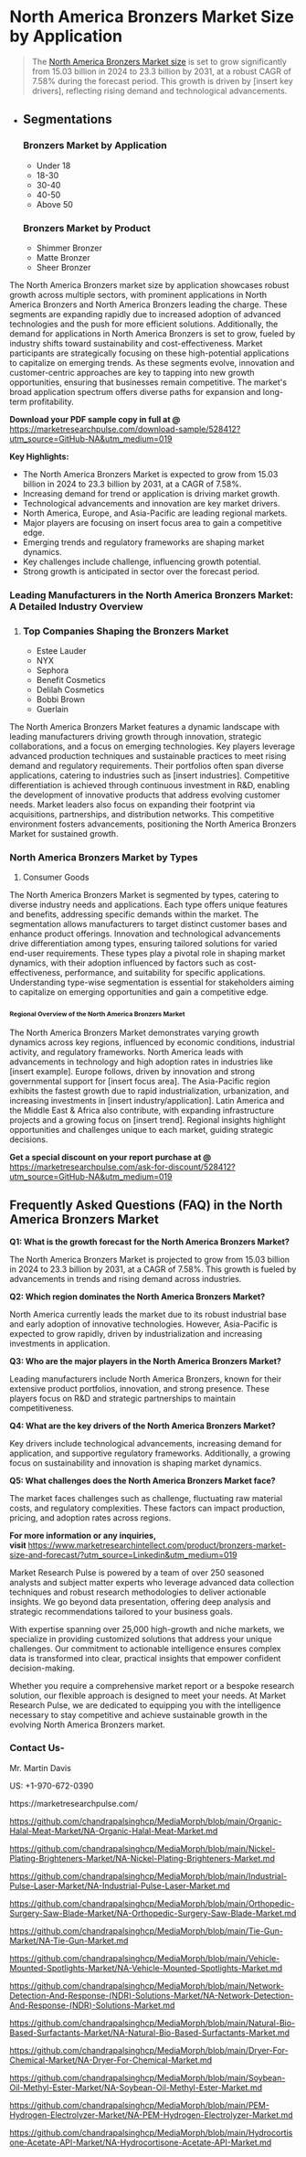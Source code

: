


<h1>North America Bronzers Market&nbsp;Size by Application</h1><blockquote><p>The <a href="https://marketresearchpulse.com/download-sample/528412?utm_source=GitHub-NA&amp;utm_medium=019">North America Bronzers Market size</a> is set to grow significantly from 15.03 billion in 2024 to 23.3 billion by 2031, at a robust CAGR of 7.58% during the forecast period. This growth is driven by [insert key drivers], reflecting rising demand and technological advancements.</p></blockquote><ul><li><h2>Segmentations</h2><h3>Bronzers Market by Application</h3><ul><li>Under 18</li><li>18-30</li><li>30-40</li><li>40-50</li><li>Above 50</li></ul><h3>Bronzers Market by Product</h3><ul><li>Shimmer Bronzer</li><li>Matte Bronzer</li><li>Sheer Bronzer</li></ul></li></ul><p>The North America Bronzers market size by application showcases robust growth across multiple sectors, with prominent applications in North America Bronzers and North America Bronzers leading the charge. These segments are expanding rapidly due to increased adoption of advanced technologies and the push for more efficient solutions. Additionally, the demand for applications in North America Bronzers is set to grow, fueled by industry shifts toward sustainability and cost-effectiveness. Market participants are strategically focusing on these high-potential applications to capitalize on emerging trends. As these segments evolve, innovation and customer-centric approaches are key to tapping into new growth opportunities, ensuring that businesses remain competitive. The market's broad application spectrum offers diverse paths for expansion and long-term profitability.</p><p><strong>Download your PDF sample copy in full at @ </strong><a href="https://marketresearchpulse.com/download-sample/528412?utm_source=GitHub-NA&amp;utm_medium=019">https://marketresearchpulse.com/download-sample/528412?utm_source=GitHub-NA&amp;utm_medium=019</a></p><p><strong>Key Highlights: </strong></p><ul><li>The North America Bronzers Market is expected to grow from 15.03 billion in 2024 to 23.3 billion by 2031, at a CAGR of 7.58%.</li><li>Increasing demand for trend or application is driving market growth.</li><li>Technological advancements and innovation are key market drivers.</li><li>North America, Europe, and Asia-Pacific are leading regional markets.</li><li>Major players are focusing on insert focus area to gain a competitive edge.</li><li>Emerging trends and regulatory frameworks are shaping market dynamics.</li><li>Key challenges include challenge, influencing growth potential.</li><li>Strong growth is anticipated in sector over the forecast period.</li></ul><h3>Leading Manufacturers in the North America Bronzers Market: A Detailed Industry Overview</h3><ol><li><h3>Top Companies Shaping the Bronzers Market </h3><ul><li>Estee Lauder</li><li>NYX</li><li>Sephora</li><li>Benefit Cosmetics</li><li>Delilah Cosmetics</li><li>Bobbi Brown</li><li>Guerlain</li></ul></li></ol><div class="flex max-w-full flex-col flex-grow"><div class="min-h-8 text-message flex w-full flex-col items-end gap-2 whitespace-normal break-words [.text-message+&amp;]:mt-5" dir="auto" data-message-author-role="assistant" data-message-id="fd8432e4-4910-450d-b182-61b7bfb0a01f" data-message-model-slug="gpt-4o"><div class="flex w-full flex-col gap-1 empty:hidden first:pt-[3px]"><div class="markdown prose w-full break-words dark:prose-invert light"><p>The North America Bronzers Market features a dynamic landscape with leading manufacturers driving growth through innovation, strategic collaborations, and a focus on emerging technologies. Key players leverage advanced production techniques and sustainable practices to meet rising demand and regulatory requirements. Their portfolios often span diverse applications, catering to industries such as [insert industries]. Competitive differentiation is achieved through continuous investment in R&amp;D, enabling the development of innovative products that address evolving customer needs. Market leaders also focus on expanding their footprint via acquisitions, partnerships, and distribution networks. This competitive environment fosters advancements, positioning the North America Bronzers Market for sustained growth.</p></div></div></div></div><h3>North America Bronzers Market by Types</h3><ol><li>Consumer Goods</li></ol><div class="flex max-w-full flex-col flex-grow"><div class="min-h-8 text-message flex w-full flex-col items-end gap-2 whitespace-normal break-words [.text-message+&amp;]:mt-5" dir="auto" data-message-author-role="assistant" data-message-id="084470be-0bb7-4664-bddf-5156b4f41249" data-message-model-slug="gpt-4o-mini"><div class="flex w-full flex-col gap-1 empty:hidden first:pt-[3px]"><div class="markdown prose w-full break-words dark:prose-invert light"><p>The North America Bronzers Market is segmented by types, catering to diverse industry needs and applications. Each type offers unique features and benefits, addressing specific demands within the market. The segmentation allows manufacturers to target distinct customer bases and enhance product offerings. Innovation and technological advancements drive differentiation among types, ensuring tailored solutions for varied end-user requirements. These types play a pivotal role in shaping market dynamics, with their adoption influenced by factors such as cost-effectiveness, performance, and suitability for specific applications. Understanding type-wise segmentation is essential for stakeholders aiming to capitalize on emerging opportunities and gain a competitive edge.</p></div></div></div></div><h3><span style="font-size: 11px;">Regional Overview of the North America Bronzers Market</span></h3><div class="flex max-w-full flex-col flex-grow"><div class="min-h-8 text-message flex w-full flex-col items-end gap-2 whitespace-normal break-words [.text-message+&amp;]:mt-5" dir="auto" data-message-author-role="assistant" data-message-id="e9038762-ce64-4e30-91c9-9bd413514231" data-message-model-slug="gpt-4o-mini"><div class="flex w-full flex-col gap-1 empty:hidden first:pt-[3px]"><div class="markdown prose w-full break-words dark:prose-invert light"><p>The North America Bronzers Market demonstrates varying growth dynamics across key regions, influenced by economic conditions, industrial activity, and regulatory frameworks. North America leads with advancements in technology and high adoption rates in industries like [insert example]. Europe follows, driven by innovation and strong governmental support for [insert focus area]. The Asia-Pacific region exhibits the fastest growth due to rapid industrialization, urbanization, and increasing investments in [insert industry/application]. Latin America and the Middle East &amp; Africa also contribute, with expanding infrastructure projects and a growing focus on [insert trend]. Regional insights highlight opportunities and challenges unique to each market, guiding strategic decisions.</p></div></div></div></div><p><strong>Get a special discount on your report purchase at @ </strong><a href="https://marketresearchpulse.com/ask-for-discount/528412?utm_source=GitHub-NA&amp;utm_medium=019">https://marketresearchpulse.com/ask-for-discount/528412?utm_source=GitHub-NA&amp;utm_medium=019</a></p><h2>Frequently Asked Questions (FAQ) in the North America Bronzers Market</h2><p><strong>Q1: What is the growth forecast for the North America Bronzers Market?</strong></p><p>The North America Bronzers Market is projected to grow from 15.03 billion in 2024 to 23.3 billion by 2031, at a CAGR of 7.58%. This growth is fueled by advancements in trends and rising demand across industries.</p><p><strong>Q2: Which region dominates the North America Bronzers Market?</strong></p><p>North America currently leads the market due to its robust industrial base and early adoption of innovative technologies. However, Asia-Pacific is expected to grow rapidly, driven by industrialization and increasing investments in application.</p><p><strong>Q3: Who are the major players in the North America Bronzers Market?</strong></p><p>Leading manufacturers include North America Bronzers, known for their extensive product portfolios, innovation, and strong presence. These players focus on R&amp;D and strategic partnerships to maintain competitiveness.</p><p><strong>Q4: What are the key drivers of the North America Bronzers Market?</strong></p><p>Key drivers include technological advancements, increasing demand for application, and supportive regulatory frameworks. Additionally, a growing focus on sustainability and innovation is shaping market dynamics.</p><p><strong>Q5: What challenges does the North America Bronzers Market face?</strong></p><p>The market faces challenges such as challenge, fluctuating raw material costs, and regulatory complexities. These factors can impact production, pricing, and adoption rates across regions.</p><p><strong>For more information or any inquiries, visit&nbsp;</strong><a href="https://www.marketresearchintellect.com/product/bronzers-market-size-and-forecast/?utm_source=Linkedin&utm_medium=019">https://www.marketresearchintellect.com/product/bronzers-market-size-and-forecast/?utm_source=Linkedin&utm_medium=019</a></p><p>Market Research Pulse is powered by a team of over 250 seasoned analysts and subject matter experts who leverage advanced data collection techniques and robust research methodologies to deliver actionable insights. We go beyond data presentation, offering deep analysis and strategic recommendations tailored to your business goals.</p><p>With expertise spanning over 25,000 high-growth and niche markets, we specialize in providing customized solutions that address your unique challenges. Our commitment to actionable intelligence ensures complex data is transformed into clear, practical insights that empower confident decision-making.</p><p>Whether you require a comprehensive market report or a bespoke research solution, our flexible approach is designed to meet your needs. At Market Research Pulse, we are dedicated to equipping you with the intelligence necessary to stay competitive and achieve sustainable growth in the evolving North America Bronzers market.</p><h3><strong>Contact Us-</strong></h3><p>Mr. Martin Davis</p><p>US: +1-970-672-0390</p><p>https://marketresearchpulse.com/</p><p><a href="https://github.com/chandrapalsinghcp/MediaMorph/blob/main/Organic-Halal-Meat-Market/NA-Organic-Halal-Meat-Market.md">https://github.com/chandrapalsinghcp/MediaMorph/blob/main/Organic-Halal-Meat-Market/NA-Organic-Halal-Meat-Market.md</a></p><p><a href="https://github.com/chandrapalsinghcp/MediaMorph/blob/main/Nickel-Plating-Brighteners-Market/NA-Nickel-Plating-Brighteners-Market.md">https://github.com/chandrapalsinghcp/MediaMorph/blob/main/Nickel-Plating-Brighteners-Market/NA-Nickel-Plating-Brighteners-Market.md</a></p><p><a href="https://github.com/chandrapalsinghcp/MediaMorph/blob/main/Industrial-Pulse-Laser-Market/NA-Industrial-Pulse-Laser-Market.md">https://github.com/chandrapalsinghcp/MediaMorph/blob/main/Industrial-Pulse-Laser-Market/NA-Industrial-Pulse-Laser-Market.md</a></p><p><a href="https://github.com/chandrapalsinghcp/MediaMorph/blob/main/Orthopedic-Surgery-Saw-Blade-Market/NA-Orthopedic-Surgery-Saw-Blade-Market.md">https://github.com/chandrapalsinghcp/MediaMorph/blob/main/Orthopedic-Surgery-Saw-Blade-Market/NA-Orthopedic-Surgery-Saw-Blade-Market.md</a></p><p><a href="https://github.com/chandrapalsinghcp/MediaMorph/blob/main/Tie-Gun-Market/NA-Tie-Gun-Market.md">https://github.com/chandrapalsinghcp/MediaMorph/blob/main/Tie-Gun-Market/NA-Tie-Gun-Market.md</a></p><p><a href="https://github.com/chandrapalsinghcp/MediaMorph/blob/main/Vehicle-Mounted-Spotlights-Market/NA-Vehicle-Mounted-Spotlights-Market.md">https://github.com/chandrapalsinghcp/MediaMorph/blob/main/Vehicle-Mounted-Spotlights-Market/NA-Vehicle-Mounted-Spotlights-Market.md</a></p><p><a href="https://github.com/chandrapalsinghcp/MediaMorph/blob/main/Network-Detection-And-Response-(NDR)-Solutions-Market/NA-Network-Detection-And-Response-(NDR)-Solutions-Market.md">https://github.com/chandrapalsinghcp/MediaMorph/blob/main/Network-Detection-And-Response-(NDR)-Solutions-Market/NA-Network-Detection-And-Response-(NDR)-Solutions-Market.md</a></p><p><a href="https://github.com/chandrapalsinghcp/MediaMorph/blob/main/Natural-Bio-Based-Surfactants-Market/NA-Natural-Bio-Based-Surfactants-Market.md">https://github.com/chandrapalsinghcp/MediaMorph/blob/main/Natural-Bio-Based-Surfactants-Market/NA-Natural-Bio-Based-Surfactants-Market.md</a></p><p><a href="https://github.com/chandrapalsinghcp/MediaMorph/blob/main/Dryer-For-Chemical-Market/NA-Dryer-For-Chemical-Market.md">https://github.com/chandrapalsinghcp/MediaMorph/blob/main/Dryer-For-Chemical-Market/NA-Dryer-For-Chemical-Market.md</a></p><p><a href="https://github.com/chandrapalsinghcp/MediaMorph/blob/main/Soybean-Oil-Methyl-Ester-Market/NA-Soybean-Oil-Methyl-Ester-Market.md">https://github.com/chandrapalsinghcp/MediaMorph/blob/main/Soybean-Oil-Methyl-Ester-Market/NA-Soybean-Oil-Methyl-Ester-Market.md</a></p><p><a href="https://github.com/chandrapalsinghcp/MediaMorph/blob/main/PEM-Hydrogen-Electrolyzer-Market/NA-PEM-Hydrogen-Electrolyzer-Market.md">https://github.com/chandrapalsinghcp/MediaMorph/blob/main/PEM-Hydrogen-Electrolyzer-Market/NA-PEM-Hydrogen-Electrolyzer-Market.md</a></p><p><a href="https://github.com/chandrapalsinghcp/MediaMorph/blob/main/Hydrocortisone-Acetate-API-Market/NA-Hydrocortisone-Acetate-API-Market.md">https://github.com/chandrapalsinghcp/MediaMorph/blob/main/Hydrocortisone-Acetate-API-Market/NA-Hydrocortisone-Acetate-API-Market.md</a></p>
